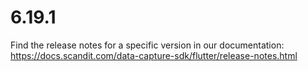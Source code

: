 
# 6.19.1

Find the release notes for a specific version in our documentation: https://docs.scandit.com/data-capture-sdk/flutter/release-notes.html

